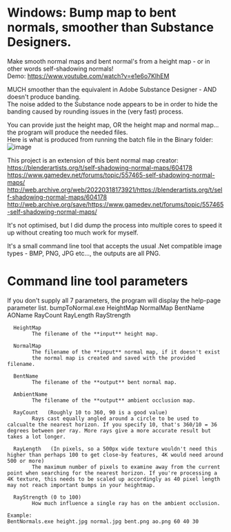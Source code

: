 # Windows: Bump map to bent normals, smoother than Substance Designers.
Make smooth normal maps and bent normal's from a height map - or in other words self-shadowing normals!              
Demo: https://www.youtube.com/watch?v=e1e6o7KlhEM             

MUCH smoother than the equivalent in Adobe Substance Designer - AND doesn't produce banding.                               
The noise added to the Substance node appears to be in order to hide the banding caused by rounding issues in the (very fast) process.

You can provide just the height map, OR the height map and normal map... the program will produce the needed files.           
Here is what is produced from running the batch file in the Binary folder:
![image](https://user-images.githubusercontent.com/1586332/159546304-d49ebb8f-7012-4c4a-8b68-616f66dd65ba.png)


This project is an extension of this bent normal map creator:                  
https://blenderartists.org/t/self-shadowing-normal-maps/604178           
https://www.gamedev.net/forums/topic/557465-self-shadowing-normal-maps/          
http://web.archive.org/web/20220318173921/https://blenderartists.org/t/self-shadowing-normal-maps/604178               
http://web.archive.org/save/https://www.gamedev.net/forums/topic/557465-self-shadowing-normal-maps/              

It's not optimised, but I did dump the process into multiple cores to speed it up without creating too much work for myself.                  
                   
It's a small command line tool that accepts the usual .Net compatible image types - BMP, PNG, JPG etc..., the outputs are all PNG.                  


# Command line tool parameters
If you don't supply all 7 parameters, the program will display the help-page parameter list.
    bumpToNormal.exe HeightMap NormalMap BentName AOName RayCount RayLength RayStrength

      HeightMap
            The filename of the **input** height map.

      NormalMap
            The filename of the **input** normal map, if it doesn't exist
            the normal map is created and saved with the provided filename.

      BentName
            The filename of the **output** bent normal map.

      AmbientName
            The filename of the **output** ambient occlusion map.

      RayCount   (Roughly 10 to 360, 90 is a good value)
            Rays cast equally angled around a circle to be used to calcualte the nearest horizon. If you specify 10, that's 360/10 = 36 degrees between per ray. More rays give a more accurate result but takes a lot longer.

      RayLength   (In pixels, so a 500px wide texture wouldn't need this higher than perhaps 100 to get close-by features, 4K would need around 500 or more)
            The maximum number of pixels to examine away from the current point when searching for the nearest horizon. If you're processing a 4K texture, this needs to be scaled up accordingly as 40 pixel length may not reach important bumps in your heightmap.

      RayStrength (0 to 100)
            How much influence a single ray has on the ambient occlusion.

    Example:
    BentNormals.exe height.jpg normal.jpg bent.png ao.png 60 40 30

